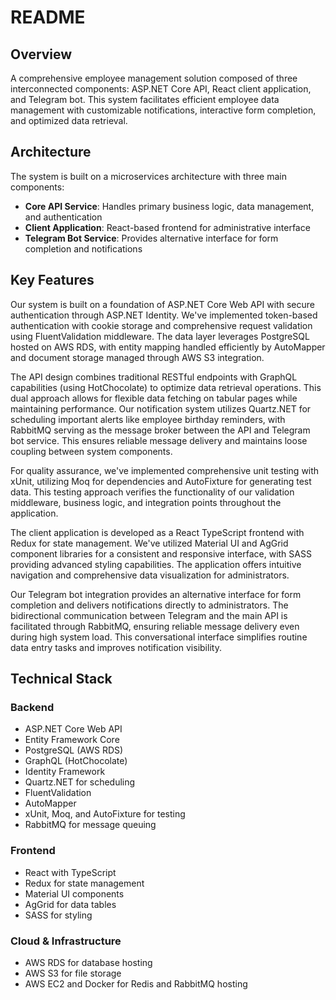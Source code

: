 # README

## Overview
A comprehensive employee management solution composed of three interconnected components: ASP.NET Core API, React client application, and Telegram bot. This system facilitates efficient employee data management with customizable notifications, interactive form completion, and optimized data retrieval.

## Architecture

The system is built on a microservices architecture with three main components:
- **Core API Service**: Handles primary business logic, data management, and authentication
- **Client Application**: React-based frontend for administrative interface
- **Telegram Bot Service**: Provides alternative interface for form completion and notifications

## Key Features

Our system is built on a foundation of ASP.NET Core Web API with secure authentication through ASP.NET Identity. We've implemented token-based authentication with cookie storage and comprehensive request validation using FluentValidation middleware. The data layer leverages PostgreSQL hosted on AWS RDS, with entity mapping handled efficiently by AutoMapper and document storage managed through AWS S3 integration.

The API design combines traditional RESTful endpoints with GraphQL capabilities (using HotChocolate) to optimize data retrieval operations. This dual approach allows for flexible data fetching on tabular pages while maintaining performance. Our notification system utilizes Quartz.NET for scheduling important alerts like employee birthday reminders, with RabbitMQ serving as the message broker between the API and Telegram bot service. This ensures reliable message delivery and maintains loose coupling between system components.

For quality assurance, we've implemented comprehensive unit testing with xUnit, utilizing Moq for dependencies and AutoFixture for generating test data. This testing approach verifies the functionality of our validation middleware, business logic, and integration points throughout the application.

The client application is developed as a React TypeScript frontend with Redux for state management. We've utilized Material UI and AgGrid component libraries for a consistent and responsive interface, with SASS providing advanced styling capabilities. The application offers intuitive navigation and comprehensive data visualization for administrators.

Our Telegram bot integration provides an alternative interface for form completion and delivers notifications directly to administrators. The bidirectional communication between Telegram and the main API is facilitated through RabbitMQ, ensuring reliable message delivery even during high system load. This conversational interface simplifies routine data entry tasks and improves notification visibility.
## Technical Stack

### Backend
- ASP.NET Core Web API
- Entity Framework Core
- PostgreSQL (AWS RDS)
- GraphQL (HotChocolate)
- Identity Framework
- Quartz.NET for scheduling
- FluentValidation
- AutoMapper
- xUnit, Moq, and AutoFixture for testing
- RabbitMQ for message queuing

### Frontend
- React with TypeScript
- Redux for state management
- Material UI components
- AgGrid for data tables
- SASS for styling

### Cloud & Infrastructure
- AWS RDS for database hosting
- AWS S3 for file storage
- AWS EC2 and Docker for Redis and RabbitMQ hosting
